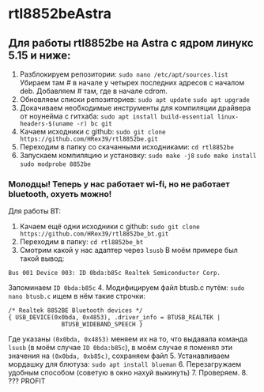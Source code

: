 # rtl8852beAstra
## Для работы rtl8852be на Astra с ядром линукс 5.15 и ниже:
1. Разблокируем репозитории: 
```sudo nano /etc/apt/sources.list```
Убираем там # в начале у четырех последних адресов с началом deb.
Добавляем # там, где в начале cdrom.
2. Обновляем списки репозиториев: 
```sudo apt update```
```sudo apt upgrade```
3. Докачиваем необходимые инструменты для компиляции драйвера от ноунейма с гитхаба: 
```sudo apt install build-essential linux-headers-$(uname -r) bc git```
4. Качаем исходники с github: 
```sudo git clone https://github.com/HRex39/rtl8852be.git```
5. Переходим в папку со скачанными исходниками:
```cd rtl8852be```
6. Запускаем компиляцию и установку: 
```sudo make -j8```
```sudo make install```
```sudo modprobe 8852be```

### Молодцы! Теперь у нас работает wi-fi, но не работает bluetooth, охуеть можно! 

Для работы BT:
1. Качаем ещё одни исходники с github: 
```sudo git clone https://github.com/HRex39/rtl8852be_bt.git```
2. Переходим в папку: 
```cd rtl8852be_bt```
3. Смотрим какой у нас адаптер через 
```lsusb```
В моём примере был такой вывод:
```
Bus 001 Device 003: ID 0bda:b85c Realtek Semiconductor Corp.
```
Запоминаем ```ID 0bda:b85c```
4. Модифицируем файл btusb.c путём: 
```sudo nano btusb.c```
ищем в нём такие строчки:
```
/* Realtek 8852BE Bluetooth devices */
{ USB_DEVICE(0x0bda, 0x4853), .driver_info = BTUSB_REALTEK |
               BTUSB_WIDEBAND_SPEECH }
```
Где указаны ```(0x0bda, 0x4853)``` меняем их на то, что выдавала команда ```lsusb```  (в моём случае ```ID 0bda:b85c```), в моём случае я поменял эти значения на ```(0x0bda, 0xb85c)```, сохраняем файл
5. Устанавливаем мордашку для блютуза: ```sudo apt install blueman```
6. Перезагружаем удобным способом (советую в окно нахуй выкинуть)
7. Проверяем.
8. ??? PROFIT
